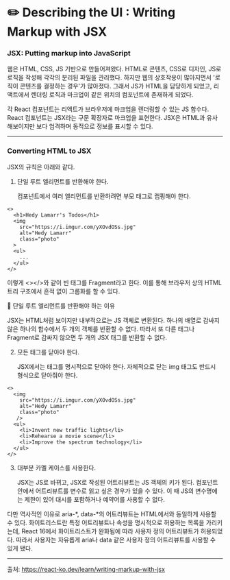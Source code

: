 # ✏️ Describing the UI : Writing Markup with JSX

### JSX: Putting markup into JavaScript

웹은 HTML, CSS, JS 기반으로 만들어져왔다.
HTML로 콘텐츠, CSS로 디자인, JS로 로직을 작성해 각각의 분리된 파일을 관리했다.
하지만 웹의 상호작용이 많아지면서 '로직이 콘텐츠를 결정하는 경우'가 많아졌다.
그래서 JS가 HTML을 담당하게 되었고, 리액트에서 렌더링 로직과 마크업이 같은 위치의 컴포넌트에 존재하게 되었다.

각 React 컴포넌트는 리액트가 브라우저에 마크업을 렌더링할 수 있는 JS 함수다.
React 컴포넌트는 JSX라는 구문 확장자로 마크업을 표현한다.
JSX은 HTML과 유사해보이지만 보다 엄격하며 동적으로 정보를 표시할 수 있다.

---

### Converting HTML to JSX

JSX의 규칙은 아래와 같다.

1. 단일 루트 엘리먼트를 반환해야 한다.

   컴포넌트에서 여러 엘리먼트를 반환하려면 부모 태그로 랩핑해야 한다.

```
<>
  <h1>Hedy Lamarr's Todos</h1>
  <img
    src="https://i.imgur.com/yXOvdOSs.jpg"
    alt="Hedy Lamarr"
    class="photo"
  >
  <ul>
    ...
  </ul>
</>
```

이렇게 <></>와 같이 빈 태그를 Fragment라고 한다.
이를 통해 브라우저 상의 HTML 트리 구조에서 흔적 없이 그룹화를 할 수 있다.

📌 단일 루트 엘리먼트를 반환해야 하는 이유

JSX는 HTML처럼 보이지만 내부적으로는 JS 객체로 변환된다.
하나의 배열로 감싸지 않은 하나의 함수에서 두 개의 객체를 반환할 수 없다.
따라서 또 다른 태그나 Fragment로 감싸지 않으면 두 개의 JSX 태그를 반환할 수 없다.

2. 모든 태그를 닫아야 한다.

   JSX에서는 태그를 명시적으로 닫아야 한다.
   자체적으로 닫는 img 태그도 반드시 <img /> 형식으로 닫아줘야 한다.

```
<>
  <img
    src="https://i.imgur.com/yXOvdOSs.jpg"
    alt="Hedy Lamarr"
    class="photo"
   />
  <ul>
    <li>Invent new traffic lights</li>
    <li>Rehearse a movie scene</li>
    <li>Improve the spectrum technology</li>
  </ul>
</>
```

3. 대부분 카멜 케이스를 사용한다.

   JSX는 JS로 바뀌고, JSX로 작성된 어트리뷰트는 JS 객체의 키가 된다.
   컴포넌트 안에서 어트리뷰트를 변수로 읽고 싶은 경우가 있을 수 있다.
   이 때 JS의 변수명에는 제한이 있어 대시를 포함하거나 예약어를 사용할 수 없다.

다만 역사적인 이유로 aria-*, data-*의 어트리뷰트는 HTML에서와 동일하게 사용할 수 있다.
화이트리스트란 특정 어트리뷰트나 속성을 명시적으로 허용하는 목록을 가리키는데,
React 16에서 화이트리스트가 완화됨에 따라 사용자 정의 어트리뷰트가 허용되었다.
따라서 사용자는 자유롭게 aria나 data 같은 사용자 정의 어트리뷰트를 사용할 수 있게 됐다.

---

출처: https://react-ko.dev/learn/writing-markup-with-jsx
